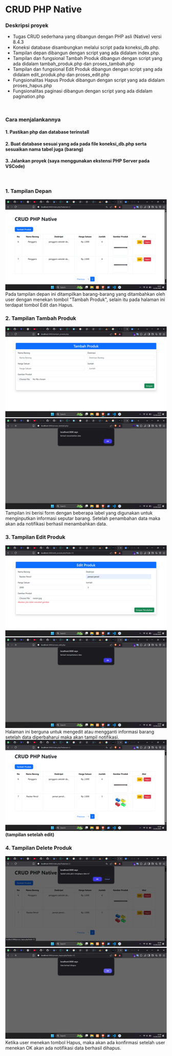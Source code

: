 # CRUD PHP Native
### Deskripsi proyek
- Tugas CRUD sederhana yang dibangun dengan PHP asli (Native) versi 8.4.3 
- Koneksi database disambungkan melalui script pada koneksi_db.php.
- Tampilan depan dibangun dengan script yang ada didalam index.php.
- Tampilan dan fungsional Tambah Produk dibangun dengan script yang ada didalam tambah_produk.php dan proses_tambah.php
- Tampilan dan fungsional Edit Produk dibangun dengan script yang ada didalam edit_produk.php dan proses_edit.php
- Fungsionalitas Hapus Produk dibangun dengan script yang ada didalam proses_hapus.php
- Fungsionalitas paginasi dibangun dengan script yang ada didalam pagination.php
<br>

### Cara menjalankannya
#### 1. Pastikan php dan database terinstall
#### 2. Buat database sesuai yang ada pada file koneksi_db.php serta sesuaikan nama tabel juga (barang)
#### 3. Jalankan proyek (saya menggunakan ekstensi PHP Server pada VSCode)
<br>


### 1. Tampilan Depan
![tampilan depan](/assets/nat1.png "tampilan depan")
Pada tampilan depan ini ditampilkan barang-barang yang ditambahkan oleh user dengan menekan tombol "Tambah Produk", selain itu pada halaman ini terdapat tombol Edit dan Hapus.
<br>

### 2. Tampilan Tambah Produk
![tampilan tambah produk](/assets/nat2.png "tampilan tambah produk")
![notifikasi tambah produk](/assets/nat3.png "notifikasi tambah produk")
Tampilan ini berisi form dengan beberapa label yang digunakan untuk menginputkan informasi seputar barang. Setelah penambahan data maka akan ada notifikasi berhasil menambahkan data.
<br>

### 3. Tampilan Edit Produk
![tampilan edit](/assets/nat4.png "tampilan edit")
![notifikasi berhasil edit](/assets/nat5.png "notifikasi berhasil edit")
Halaman ini berguna untuk mengedit atau mengganti informasi barang setelah data diperbaharui maka akan tampil notifikasi.
![tampilan setelah edit](/assets/nat6.png "tampilan setelah edit")
**(tampilan setelah edit)**
<br>

### 4. Tampilan Delete Produk
![tampilan delete](/assets/nat7.png "tampilan delete")
![notifikasi tampilan delete](/assets/nat8.png "notifikasi tampilan delete")
Ketika user menekan tombol Hapus, maka akan ada konfirmasi setelah user menekan OK akan ada notifikasi data berhasil dihapus.
<br>

